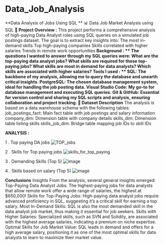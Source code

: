# **Data_Job_Analysis**
**Data Analysis of Jobs Using SQL **
📊 Data Job Market Analysis using SQL
**📁 Project Overview :** 
This project performs a comprehensive analysis of high-paying Data Analyst roles using SQL queries on a simulated job postings dataset. The goal is to extract key insights into:
The most in-demand skills
Top high-paying companies
Skills correlated with higher salaries
Trends in remote work opportunities
**Background : **
The questions I wanted to answer through my SQL queries were:
What are the top-paying data analyst jobs?
What skills are required for these top-paying jobs?
What skills are most in demand  for data analysts?
Which skills are associated with higher salaries?
**Tools I used : **
SQL: The backbone of my analysis, allowing me to query the database and unearth critical insights.
PostgreSQL: The chosen database management system, ideal for handling the job posting data.
Visual Studio Code: My go-to for database management and executing SQL queries.
Git & GitHub: Essential for version control and sharing my SQL scripts and analysis, ensuring collaboration and project tracking.
📌** Dataset Description**
The analysis is based on a data warehouse schema with the following tables:
job_postings_fact: Main fact table with job postings and salary information
company_dim: Dimension table with company details
skills_dim: Dimension table listing skills
skills_job_dim: Bridge table mapping job IDs to skill IDs

**ANALYSIS :**

1 . Top paying DA jobs 
![TOP_jobs](https://github.com/user-attachments/assets/f91e990c-cfd5-4eb1-a90a-3a91e8564347)


2 . Skills for Top paying jobs 
![skills_for_top_paying](https://github.com/user-attachments/assets/2b24a841-1704-4cf1-8061-acfccc9a2a78)







3 . Demanding Skills (Top 5)
![image](https://github.com/user-attachments/assets/16ea6a4f-a600-4c86-81d1-54faf58c8a1a)






4 . Skills based on salary (Top 5)
![image](https://github.com/user-attachments/assets/a04093d2-d96f-44d2-9a81-fdd1c2a8216c)



**Conclusions**
Insights
From the analysis, several general insights emerged:
Top-Paying Data Analyst Jobs: The highest-paying jobs for data analysts that allow remote work offer a wide range of salaries, the highest at $650,000!
Skills for Top-Paying Jobs: High-paying data analyst jobs require advanced proficiency in SQL, suggesting it’s a critical skill for earning a top salary.
Most In-Demand Skills: SQL is also the most demanded skill in the data analyst job market, thus making it essential for job seekers.
Skills with Higher Salaries: Specialized skills, such as SVN and Solidity, are associated with the highest average salaries, indicating a premium on niche expertise.
Optimal Skills for Job Market Value: SQL leads in demand and offers for a high average salary, positioning it as one of the most optimal skills for data analysts to learn to maximize their market value.
